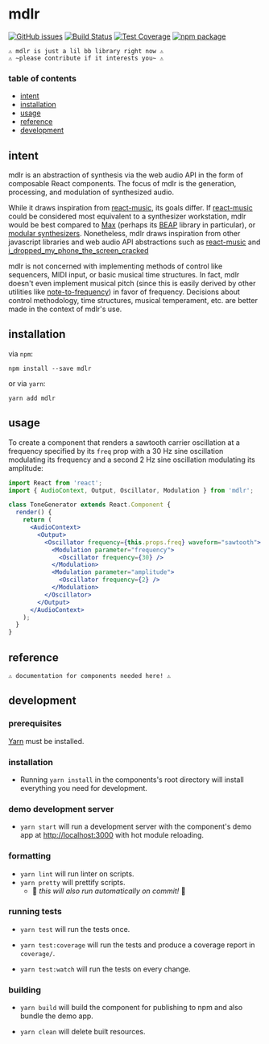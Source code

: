 # mdlr

[![GitHub issues][issues-badge]][issues] [![Build Status][build-badge]][build] [![Test Coverage][coverage-badge]][coverage] [![npm package][npm-badge]][npm]

```
⚠️ mdlr is just a lil bb library right now ⚠️
⚠️ ~please contribute if it interests you~ ⚠️
```

### table of contents

- [intent](#intent)
- [installation](#installation)
- [usage](#usage)
- [reference](#reference)
- [development](#development)

## intent

mdlr is an abstraction of synthesis via the web audio API in the form of composable React components. The focus of mdlr is the generation, processing, and modulation of synthesized audio.

While it draws inspiration from [react-music](https://github.com/formidablelabs/react-music), its goals differ. If [react-music](https://github.com/formidablelabs/react-music) could be considered most equivalent to a synthesizer workstation, mdlr would be best compared to [Max](https://cycling74.com/products/max/) (perhaps its [BEAP](https://cycling74.com/2013/06/19/beap-analog-model-curriculum-outline/) library in particular), or [modular synthesizers](https://en.wikipedia.org/wiki/Modular_synthesizer). Nonetheless, mdlr draws inspiration from other javascript libraries and web audio API abstractions such as [react-music](https://github.com/formidablelabs/react-music) and [i_dropped_my_phone_the_screen_cracked](https://github.com/billorcutt/i_dropped_my_phone_the_screen_cracked)

mdlr is not concerned with implementing methods of control like sequencers, MIDI input, or basic musical time structures. In fact, mdlr doesn't even implement musical pitch (since this is easily derived by other utilities like [note-to-frequency](https://www.npmjs.com/package/note-to-frequency)) in favor of frequency. Decisions about control methodology, time structures, musical temperament, etc. are better made in the context of mdlr's use. 

## installation

via `npm`:
```
npm install --save mdlr
```

or via `yarn`:

```
yarn add mdlr
```

## usage

To create a component that renders a sawtooth carrier oscillation at a frequency specified by its `freq` prop with a 30 Hz sine oscillation modulating its frequency and a second 2 Hz sine oscillation modulating its amplitude:
```jsx
import React from 'react';
import { AudioContext, Output, Oscillator, Modulation } from 'mdlr';

class ToneGenerator extends React.Component {
  render() {
    return (
      <AudioContext>
        <Output>
          <Oscillator frequency={this.props.freq} waveform="sawtooth">
            <Modulation parameter="frequency">
              <Oscillator frequency={30} />
            </Modulation>
            <Modulation parameter="amplitude">
              <Oscillator frequency={2} />
            </Modulation>
          </Oscillator>
        </Output>
      </AudioContext>
    );
  }
}
```

## reference

```
⚠️ documentation for components needed here! ⚠️
```

## development

### prerequisites

[Yarn](https://yarnpkg.com) must be installed.

### installation

- Running `yarn install` in the components's root directory will install everything you need for development.

### demo development server

- `yarn start` will run a development server with the component's demo app at [http://localhost:3000](http://localhost:3000) with hot module reloading.

### formatting

- `yarn lint` will run linter on scripts.
- `yarn pretty` will prettify scripts.
  - 🎉 *this will also run automatically on commit!* 🎉

### running tests

- `yarn test` will run the tests once.

- `yarn test:coverage` will run the tests and produce a coverage report in `coverage/`.

- `yarn test:watch` will run the tests on every change.

### building

- `yarn build` will build the component for publishing to npm and also bundle the demo app.

- `yarn clean` will delete built resources.

[build-badge]: https://img.shields.io/circleci/project/github/kedromelon/mdlr/master.svg?style=flat-square
[build]: https://circleci.com/gh/kedromelon/mdlr

[coverage-badge]: https://img.shields.io/codecov/c/github/kedromelon/mdlr.svg?style=flat-square
[coverage]: https://codecov.io/gh/kedromelon/mdlr

[npm-badge]: https://img.shields.io/npm/v/mdlr.svg?style=flat-square
[npm]: https://www.npmjs.org/package/mdlr

[issues-badge]: https://img.shields.io/github/issues/kedromelon/mdlr.svg?style=flat-square
[issues]: https://github.com/kedromelon/mdlr/issues
